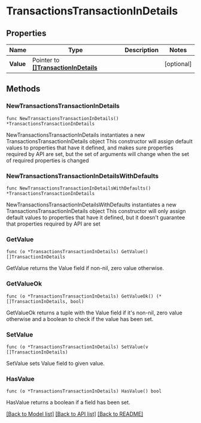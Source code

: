 # TransactionsTransactionInDetails

## Properties

Name | Type | Description | Notes
------------ | ------------- | ------------- | -------------
**Value** | Pointer to [**[]TransactionInDetails**](TransactionInDetails.md) |  | [optional] 

## Methods

### NewTransactionsTransactionInDetails

`func NewTransactionsTransactionInDetails() *TransactionsTransactionInDetails`

NewTransactionsTransactionInDetails instantiates a new TransactionsTransactionInDetails object
This constructor will assign default values to properties that have it defined,
and makes sure properties required by API are set, but the set of arguments
will change when the set of required properties is changed

### NewTransactionsTransactionInDetailsWithDefaults

`func NewTransactionsTransactionInDetailsWithDefaults() *TransactionsTransactionInDetails`

NewTransactionsTransactionInDetailsWithDefaults instantiates a new TransactionsTransactionInDetails object
This constructor will only assign default values to properties that have it defined,
but it doesn't guarantee that properties required by API are set

### GetValue

`func (o *TransactionsTransactionInDetails) GetValue() []TransactionInDetails`

GetValue returns the Value field if non-nil, zero value otherwise.

### GetValueOk

`func (o *TransactionsTransactionInDetails) GetValueOk() (*[]TransactionInDetails, bool)`

GetValueOk returns a tuple with the Value field if it's non-nil, zero value otherwise
and a boolean to check if the value has been set.

### SetValue

`func (o *TransactionsTransactionInDetails) SetValue(v []TransactionInDetails)`

SetValue sets Value field to given value.

### HasValue

`func (o *TransactionsTransactionInDetails) HasValue() bool`

HasValue returns a boolean if a field has been set.


[[Back to Model list]](../README.md#documentation-for-models) [[Back to API list]](../README.md#documentation-for-api-endpoints) [[Back to README]](../README.md)


